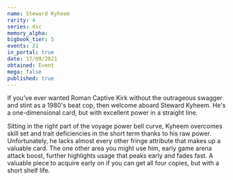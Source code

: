 ```yaml
---
name: Steward Kyheem
rarity: 4
series: dsc
memory_alpha:
bigbook_tier: 5
events: 21
in_portal: true
date: 17/09/2021
obtained: Event
mega: false
published: true
---
```


If you've ever wanted Roman Captive Kirk without the outrageous swagger and stint as a 1980's beat cop, then welcome aboard Steward Kyheem. He's a one-dimensional card, but with excellent power in a straight line.

Sitting in the right part of the voyage power bell curve, Kyheem overcomes skill set and trait deficiencies in the short term thanks to his raw power. Unfortunately, he lacks almost every other fringe attribute that makes up a valuable card. The one other area you might use him, early game arena attack boost, further highlights usage that peaks early and fades fast. A valuable piece to acquire early on if you can get all four copies, but with a short shelf life.

